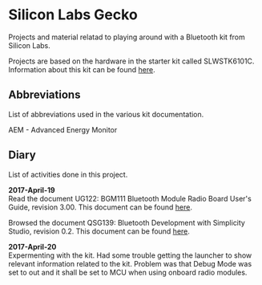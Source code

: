 # Silicon Labs Gecko
Projects and material relatad to playing around with a Bluetooth kit from Silicon Labs.

Projects are based on the hardware in the starter kit called SLWSTK6101C. Information about this kit can be found [here](http://www.silabs.com/products/development-tools/wireless/bluetooth/bluegecko-bluetooth-smart-module-wireless-starter-kit).  

## Abbreviations
List of abbreviations used in the various kit documentation.

AEM	- Advanced Energy Monitor  

## Diary
List of activities done in this project.

**2017-April-19**  
Read the document UG122: BGM111 Bluetooth Module Radio Board User's Guide, revision 3.00. This document can be found [here](http://www.silabs.com/documents/login/user-guides/ug122-brd4300a-user-guide.pdf).  

Browsed the document QSG139: Bluetooth Development with Simplicity Studio, revision 0.2. This document can be found [here](http://www.silabs.com/documents/login/quick-start-guides/qsg139-bluetooth-dev-simplicity-studio.pdf).

**2017-April-20**  
Expermenting with the kit. Had some trouble getting the launcher to show relevant information related to the kit. Problem was that Debug Mode was set to out and it shall be set to MCU when using onboard radio modules.  

